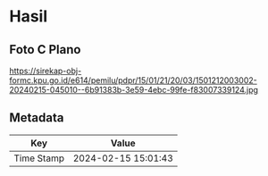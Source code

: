# Hasil

## Foto C Plano

https://sirekap-obj-formc.kpu.go.id/e614/pemilu/pdpr/15/01/21/20/03/1501212003002-20240215-045010--6b91383b-3e59-4ebc-99fe-f83007339124.jpg


## Metadata

| Key        | Value               |
| ---------- | ------------------- |
| Time Stamp | 2024-02-15 15:01:43 |



